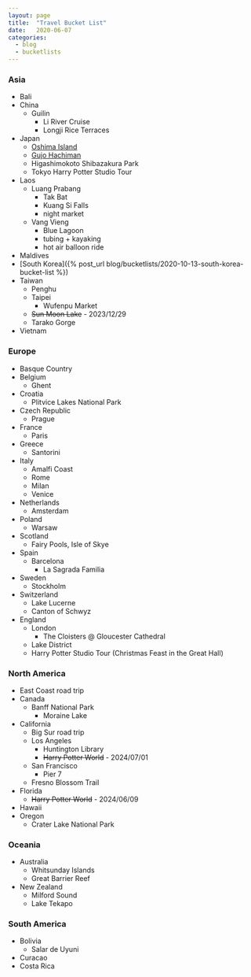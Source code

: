 ```yaml
---
layout: page
title:  "Travel Bucket List"
date:   2020-06-07
categories:
  - blog
  - bucketlists
---
```


### Asia
* Bali
* China
    * Guilin
        * Li River Cruise
        * Longji Rice Terraces
* Japan
    * [Oshima Island](http://www.eatyourkimchi.com/adventures-in-oshima/)
    * [Gujo Hachiman](https://youtu.be/Fqpr_2uKzwY)
    * Higashimokoto Shibazakura Park
    * Tokyo Harry Potter Studio Tour
* Laos
    * Luang Prabang
        * Tak Bat
        * Kuang Si Falls
        * night market
    * Vang Vieng
        * Blue Lagoon
        * tubing + kayaking
        * hot air balloon ride
* Maldives
* [South Korea]({% post_url blog/bucketlists/2020-10-13-south-korea-bucket-list %})
* Taiwan
    * Penghu
    * Taipei
        * Wufenpu Market
    * ~~Sun Moon Lake~~ - 2023/12/29
    * Tarako Gorge
* Vietnam

### Europe
* Basque Country
* Belgium
    * Ghent
* Croatia
    * Plitvice Lakes National Park
* Czech Republic
    * Prague
* France
    * Paris
* Greece
    * Santorini
* Italy
    * Amalfi Coast
    * Rome
    * Milan
    * Venice
* Netherlands
    * Amsterdam
* Poland
    * Warsaw
* Scotland
    * Fairy Pools, Isle of Skye
* Spain
    * Barcelona
        * La Sagrada Familia
* Sweden
    * Stockholm
* Switzerland
    * Lake Lucerne
    * Canton of Schwyz
* England
    * London
        * The Cloisters @ Gloucester Cathedral
    * Lake District
    * Harry Potter Studio Tour (Christmas Feast in the Great Hall)

### North America
* East Coast road trip
* Canada
    * Banff National Park
        * Moraine Lake
* California
    * Big Sur road trip
    * Los Angeles
        * Huntington Library
        * ~~Harry Potter World~~ - 2024/07/01
    * San Francisco
        * Pier 7
    * Fresno Blossom Trail
* Florida
    * ~~Harry Potter World~~ - 2024/06/09
* Hawaii
* Oregon
    * Crater Lake National Park

### Oceania
* Australia
    * Whitsunday Islands
    * Great Barrier Reef
* New Zealand
    * Milford Sound
    * Lake Tekapo

### South America
* Bolivia
    * Salar de Uyuni
* Curacao
* Costa Rica
